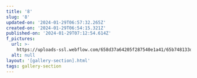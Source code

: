 ```yaml
---
title: '8'
slug: '8'
updated-on: '2024-01-29T06:57:32.265Z'
created-on: '2024-01-29T06:54:15.321Z'
published-on: '2024-01-29T07:12:54.614Z'
f_pictures:
  url: >-
    https://uploads-ssl.webflow.com/658d37a64205f287540e1a41/65b748133dc80ee41a9d5aa3_WhatsApp%20Image%202024-01-27%20at%2015.36.04_a2024116.jpg
  alt: null
layout: '[gallery-section].html'
tags: gallery-section
---
```



